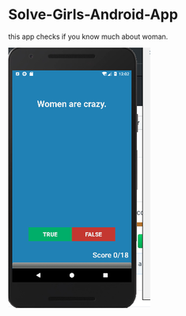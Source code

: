 # Solve-Girls-Android-App
this app checks if you know much about woman.

![image]( https://github.com/assemalturifi/Solve-Girls-Android-App/blob/master/Screen%20Shot%202018-12-04%20at%2012.02.50%20AM.png)

